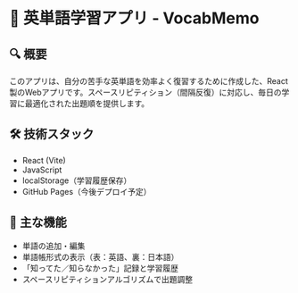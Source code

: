 # 📘 英単語学習アプリ - VocabMemo

## 🔍 概要
このアプリは、自分の苦手な英単語を効率よく復習するために作成した、React製のWebアプリです。スペースリピティション（間隔反復）に対応し、毎日の学習に最適化された出題順を提供します。

## 🛠 技術スタック
- React (Vite)
- JavaScript
- localStorage（学習履歴保存）
- GitHub Pages（今後デプロイ予定）

## 🎯 主な機能
- 単語の追加・編集
- 単語帳形式の表示（表：英語、裏：日本語）
- 「知ってた／知らなかった」記録と学習履歴
- スペースリピティションアルゴリズムで出題調整

